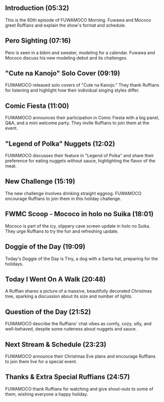 ## Introduction (05:32)

This is the 60th episode of FUWAMOCO Morning. Fuwawa and Mococo greet Ruffians and explain the show's format and schedule.

## Pero Sighting (07:16)

Pero is seen in a bikini and sweater, modeling for a calendar. Fuwawa and Mococo discuss his new modeling debut and its challenges.

## "Cute na Kanojo" Solo Cover (09:19)

FUWAMOCO released solo covers of "Cute na Kanojo." They thank Ruffians for listening and highlight how their individual singing styles differ.

## Comic Fiesta (11:00)

FUWAMOCO announces their participation in Comic Fiesta with a big panel, Q&A, and a mini welcome party. They invite Ruffians to join them at the event.

## "Legend of Polka" Nuggets (12:02)

FUWAMOCO discusses their feature in "Legend of Polka" and share their preference for eating nuggets without sauce, highlighting the flavor of the meat.

## New Challenge (15:19)

The new challenge involves drinking straight eggnog. FUWAMOCO encourage Ruffians to join them in this holiday challenge.

## FWMC Scoop - Mococo in holo no Suika (18:01)

Mococo is part of the icy, slippery cave screen update in holo no Suika. They urge Ruffians to try the fun and refreshing update.

## Doggie of the Day (19:09)

Today's Doggie of the Day is Tiny, a dog with a Santa hat, preparing for the holidays.

## Today I Went On A Walk (20:48)

A Ruffian shares a picture of a massive, beautifully decorated Christmas tree, sparking a discussion about its size and number of lights.

## Question of the Day (21:52)

FUWAMOCO describe the Ruffians' chat vibes as comfy, cozy, silly, and well-behaved, despite some rudeness about nuggets and sauce.

## Next Stream & Schedule (23:23)

FUWAMOCO announce their Christmas Eve plans and encourage Ruffians to join them live for a special event.

## Thanks & Extra Special Ruffians (24:57)

FUWAMOCO thank Ruffians for watching and give shout-outs to some of them, wishing everyone a happy holiday.
